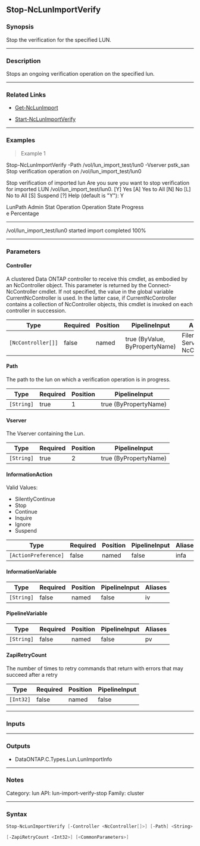 Stop-NcLunImportVerify
----------------------

### Synopsis
Stop the verification for the specified LUN.

---

### Description

Stops an ongoing verification operation on the specified lun.

---

### Related Links
* [Get-NcLunImport](Get-NcLunImport)

* [Start-NcLunImportVerify](Start-NcLunImportVerify)

---

### Examples
> Example 1

Stop-NcLunImportVerify -Path /vol/lun_import_test/lun0 -Vserver pstk_san
Stop verification operation on /vol/lun_import_test/lun0

Stop verification of imported lun
Are you sure you want to stop verification for imported LUN /vol/lun_import_test/lun0.
[Y] Yes  [A] Yes to All  [N] No  [L] No to All  [S] Suspend  [?] Help (default is "Y"): Y

LunPath                             Admin Stat Operation  Operation State Progress  
                                    e                                     Percentage
-------                             ---------- ---------  --------------- ----------
/vol/lun_import_test/lun0           started    import     completed             100%

---

### Parameters
#### **Controller**
A clustered Data ONTAP controller to receive this cmdlet, as embodied by an NcController object.  This parameter is returned by the Connect-NcController cmdlet.  If not specified, the value in the global variable CurrentNcController is used.  In the latter case, if CurrentNcController contains a collection of NcController objects, this cmdlet is invoked on each controller in succession.

|Type              |Required|Position|PipelineInput                 |Aliases                          |
|------------------|--------|--------|------------------------------|---------------------------------|
|`[NcController[]]`|false   |named   |true (ByValue, ByPropertyName)|Filer<br/>Server<br/>NcController|

#### **Path**
The path to the lun on which a verification operation is in progress.

|Type      |Required|Position|PipelineInput        |
|----------|--------|--------|---------------------|
|`[String]`|true    |1       |true (ByPropertyName)|

#### **Vserver**
The Vserver containing the Lun.

|Type      |Required|Position|PipelineInput        |
|----------|--------|--------|---------------------|
|`[String]`|true    |2       |true (ByPropertyName)|

#### **InformationAction**

Valid Values:

* SilentlyContinue
* Stop
* Continue
* Inquire
* Ignore
* Suspend

|Type                |Required|Position|PipelineInput|Aliases|
|--------------------|--------|--------|-------------|-------|
|`[ActionPreference]`|false   |named   |false        |infa   |

#### **InformationVariable**

|Type      |Required|Position|PipelineInput|Aliases|
|----------|--------|--------|-------------|-------|
|`[String]`|false   |named   |false        |iv     |

#### **PipelineVariable**

|Type      |Required|Position|PipelineInput|Aliases|
|----------|--------|--------|-------------|-------|
|`[String]`|false   |named   |false        |pv     |

#### **ZapiRetryCount**
The number of times to retry commands that return with errors that may succeed after a retry

|Type     |Required|Position|PipelineInput|
|---------|--------|--------|-------------|
|`[Int32]`|false   |named   |false        |

---

### Inputs

---

### Outputs
* DataONTAP.C.Types.Lun.LunImportInfo

---

### Notes
Category: lun
API: lun-import-verify-stop
Family: cluster

---

### Syntax
```PowerShell
Stop-NcLunImportVerify [-Controller <NcController[]>] [-Path] <String> [-Vserver] <String> [-InformationAction <ActionPreference>] [-InformationVariable <String>] [-PipelineVariable <String>] 
```
```PowerShell
[-ZapiRetryCount <Int32>] [<CommonParameters>]
```
